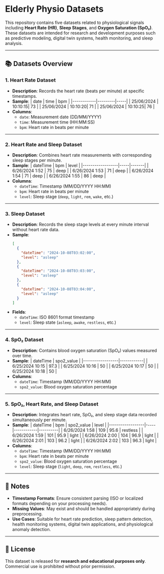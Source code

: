 # Elderly Physio Datasets

This repository contains five datasets related to physiological signals including **Heart Rate (HR)**, **Sleep Stages**, and **Oxygen Saturation (SpO₂)**. These datasets are intended for research and development purposes such as predictive modeling, digital twin systems, health monitoring, and sleep analysis.

---

## 📚 Datasets Overview

### 1. Heart Rate Dataset
- **Description**: Records the heart rate (beats per minute) at specific timestamps.
- **Sample**:
  | date       | time    | bpm |
  |------------|---------|-----|
  | 25/06/2024 | 10:10:15| 73  |
  | 25/06/2024 | 10:10:20| 71  |
  | 25/06/2024 | 10:10:25| 76  |
- **Columns**:
  - `date`: Measurement date (DD/MM/YYYY)
  - `time`: Measurement time (HH:MM:SS)
  - `bpm`: Heart rate in beats per minute

---

### 2. Heart Rate and Sleep Dataset
- **Description**: Combines heart rate measurements with corresponding sleep stages per minute.
- **Sample**:
  | dateTime         | bpm | level |
  |------------------|-----|-------|
  | 6/26/2024 1:52   | 75  | deep  |
  | 6/26/2024 1:53   | 71  | deep  |
  | 6/26/2024 1:54   | 71  | deep  |
  | 6/26/2024 1:55   | 86  | deep  |
- **Columns**:
  - `dateTime`: Timestamp (MM/DD/YYYY HH:MM)
  - `bpm`: Heart rate in beats per minute
  - `level`: Sleep stage (`deep`, `light`, `rem`, `wake`, etc.)

---

### 3. Sleep Dataset
- **Description**: Records the sleep stage levels at every minute interval without heart rate data.
- **Sample**:
  ```json
  [
    {
      "dateTime": "2024-10-08T03:02:00",
      "level": "asleep"
    },
    {
      "dateTime": "2024-10-08T03:03:00",
      "level": "asleep"
    },
    {
      "dateTime": "2024-10-08T03:04:00",
      "level": "asleep"
    }
  ]
  ```
- **Fields**:
  - `dateTime`: ISO 8601 format timestamp
  - `level`: Sleep state (`asleep`, `awake`, `restless`, etc.)

---

### 4. SpO₂ Dataset
- **Description**: Contains blood oxygen saturation (SpO₂) values measured over time.
- **Sample**:
  | dateTime         | spo2_value |
  |------------------|------------|
  | 6/25/2024 10:15  | 97.3       |
  | 6/25/2024 10:16  | 50         |
  | 6/25/2024 10:17  | 50         |
  | 6/25/2024 10:18  | 50         |
- **Columns**:
  - `dateTime`: Timestamp (MM/DD/YYYY HH:MM)
  - `spo2_value`: Blood oxygen saturation percentage

---

### 5. SpO₂, Heart Rate, and Sleep Dataset
- **Description**: Integrates heart rate, SpO₂, and sleep stage data recorded simultaneously per minute.
- **Sample**:
  | dateTime         | bpm | spo2_value | level    |
  |------------------|-----|------------|----------|
  | 6/26/2024 1:58   | 109 | 95.6       | restless |
  | 6/26/2024 1:59   | 101 | 95.9       | light    |
  | 6/26/2024 2:00   | 104 | 96.9       | light    |
  | 6/26/2024 2:01   | 103 | 96.2       | light    |
  | 6/26/2024 2:02   | 103 | 96.3       | light    |
- **Columns**:
  - `dateTime`: Timestamp (MM/DD/YYYY HH:MM)
  - `bpm`: Heart rate in beats per minute
  - `spo2_value`: Blood oxygen saturation percentage
  - `level`: Sleep stage (`light`, `deep`, `rem`, `restless`, etc.)

---

## 📌 Notes
- **Timestamp Formats**: Ensure consistent parsing (ISO or localized formats depending on your processing needs).
- **Missing Values**: May exist and should be handled appropriately during preprocessing.
- **Use Cases**: Suitable for heart rate prediction, sleep pattern detection, health monitoring systems, digital twin applications, and physiological anomaly detection.

---

## 📄 License
This dataset is released for **research and educational purposes only**. Commercial use is prohibited without prior permission.
